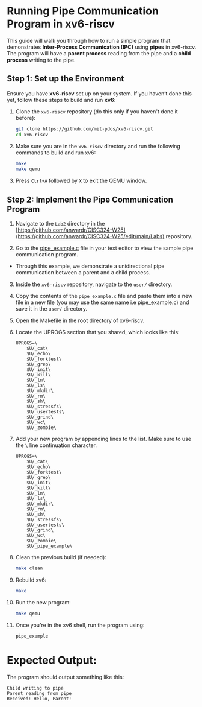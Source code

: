 # Running Pipe Communication Program in xv6-riscv

This guide will walk you through how to run a simple program that demonstrates **Inter-Process Communication (IPC)** using **pipes** in xv6-riscv. The program will have a **parent process** reading from the pipe and a **child process** writing to the pipe.

## Step 1: Set up the Environment
Ensure you have **xv6-riscv** set up on your system. If you haven’t done this yet, follow these steps to build and run **xv6**:

1. Clone the `xv6-riscv` repository (do this only if you haven't done it before):
    ```bash
   git clone https://github.com/mit-pdos/xv6-riscv.git
   cd xv6-riscv
    ```
2. Make sure you are in the `xv6-riscv` directory and run the following commands to build and run xv6:
    ```bash
    make
    make qemu
    ```
3. Press `Ctrl+A` followed by `X` to exit the QEMU window.

## Step 2: Implement the Pipe Communication Program

1. Navigate to the `Lab2` directory in the [https://github.com/anwardr/CISC324-W25](https://github.com/anwardr/CISC324-W25/edit/main/Labs) repository.

2. Go to the [pipe_example.c](./pipe_example.c) file in your text editor to view the sample pipe communication program.
 - Through this example, we demonstrate a unidirectional pipe communication between a parent and a child process. 

3. Inside the `xv6-riscv` repository, navigate to the `user/` directory.

4. Copy the contents of the `pipe_example.c` file and paste them into a new file in a new file (you may use the same name i.e pipe_example.c) and save it in the `user/` directory.

5. Open the Makefile in the root directory of xv6-riscv.

6. Locate the UPROGS section that you shared, which looks like this:

    ```make
    UPROGS=\
        $U/_cat\
        $U/_echo\
        $U/_forktest\
        $U/_grep\
        $U/_init\
        $U/_kill\
        $U/_ln\
        $U/_ls\
        $U/_mkdir\
        $U/_rm\
        $U/_sh\
        $U/_stressfs\
        $U/_usertests\
        $U/_grind\
        $U/_wc\
        $U/_zombie\
    ```
7. Add your new program by appending lines to the list. Make sure to use the `\` line continuation character.
    ```make
    UPROGS=\
        $U/_cat\
        $U/_echo\
        $U/_forktest\
        $U/_grep\
        $U/_init\
        $U/_kill\
        $U/_ln\
        $U/_ls\
        $U/_mkdir\
        $U/_rm\
        $U/_sh\
        $U/_stressfs\
        $U/_usertests\
        $U/_grind\
        $U/_wc\
        $U/_zombie\
        $U/_pipe_example\
    ```
8. Clean the previous build (if needed):
    ```bash
    make clean
    ```
9. Rebuild xv6:
    ```bash
    make
    ```
10. Run the new program:
    ```bash
    make qemu
    ```
11. Once you're in the xv6 shell, run the program using:
    ```bash
    pipe_example
    ```

# Expected Output:
The program should output something like this:

```
Child writing to pipe
Parent reading from pipe
Received: Hello, Parent!

```








 
